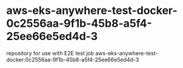 # aws-eks-anywhere-test-docker-0c2556aa-9f1b-45b8-a5f4-25ee66e5ed4d-3
repository for use with E2E test job aws-eks-anywhere-test-docker:0c2556aa-9f1b-45b8-a5f4-25ee66e5ed4d-3
